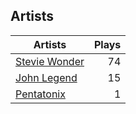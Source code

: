 ## Artists
Artists | Plays 
----- | -----: 
[Stevie Wonder](/artists/stevie-wonder-3404) | 74
[John Legend](/artists/john-legend-36643) | 15
[Pentatonix](/artists/pentatonix-655231) | 1

